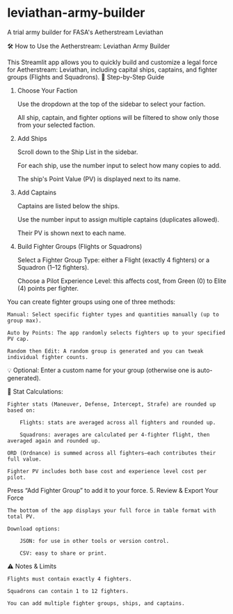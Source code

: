 # leviathan-army-builder
A trial army builder for FASA's Aetherstream Leviathan

🛠 How to Use the Aetherstream: Leviathan Army Builder

This Streamlit app allows you to quickly build and customize a legal force for Aetherstream: Leviathan, including capital ships, captains, and fighter groups (Flights and Squadrons).
🧭 Step-by-Step Guide
1. Choose Your Faction

    Use the dropdown at the top of the sidebar to select your faction.

    All ship, captain, and fighter options will be filtered to show only those from your selected faction.

2. Add Ships

    Scroll down to the Ship List in the sidebar.

    For each ship, use the number input to select how many copies to add.

    The ship's Point Value (PV) is displayed next to its name.

3. Add Captains

    Captains are listed below the ships.

    Use the number input to assign multiple captains (duplicates allowed).

    Their PV is shown next to each name.

4. Build Fighter Groups (Flights or Squadrons)

    Select a Fighter Group Type: either a Flight (exactly 4 fighters) or a Squadron (1–12 fighters).

    Choose a Pilot Experience Level: this affects cost, from Green (0) to Elite (4) points per fighter.

You can create fighter groups using one of three methods:

    Manual: Select specific fighter types and quantities manually (up to group max).

    Auto by Points: The app randomly selects fighters up to your specified PV cap.

    Random then Edit: A random group is generated and you can tweak individual fighter counts.

💡 Optional: Enter a custom name for your group (otherwise one is auto-generated).

📌 Stat Calculations:

    Fighter stats (Maneuver, Defense, Intercept, Strafe) are rounded up based on:

        Flights: stats are averaged across all fighters and rounded up.

        Squadrons: averages are calculated per 4-fighter flight, then averaged again and rounded up.

    ORD (Ordnance) is summed across all fighters—each contributes their full value.

    Fighter PV includes both base cost and experience level cost per pilot.

Press “Add Fighter Group” to add it to your force.
5. Review & Export Your Force

    The bottom of the app displays your full force in table format with total PV.

    Download options:

        JSON: for use in other tools or version control.

        CSV: easy to share or print.

⚠️ Notes & Limits

    Flights must contain exactly 4 fighters.

    Squadrons can contain 1 to 12 fighters.

    You can add multiple fighter groups, ships, and captains.


